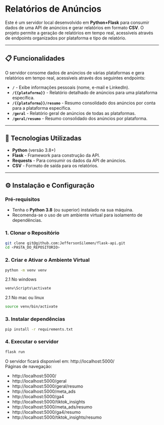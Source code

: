# Relatórios de Anúncios

Este é um servidor local desenvolvido em **Python+Flask** para consumir dados de uma API de anúncios e gerar relatórios em formato **CSV**. O projeto permite a geração de relatórios em tempo real, acessíveis através de endpoints organizados por plataforma e tipo de relatório.

---

## 📋 Funcionalidades

O servidor consome dados de anúncios de várias plataformas e gera relatórios em tempo real, acessíveis através dos seguintes endpoints:  

- **`/`** - Exibe informações pessoais (nome, e-mail e LinkedIn).  
- **`/{{plataforma}}`** - Relatório detalhado de anúncios para uma plataforma específica.  
- **`/{{plataforma}}/resumo`** - Resumo consolidado dos anúncios por conta para a plataforma específica.  
- **`/geral`** - Relatório geral de anúncios de todas as plataformas.  
- **`/geral/resumo`** - Resumo consolidado dos anúncios por plataforma.  

---

## 🚀 Tecnologias Utilizadas

- **Python** (versão 3.8+)
- **Flask** - Framework para construção da API.
- **Requests** - Para consumir os dados da API de anúncios.
- **CSV** - Formato de saída para os relatórios.

---

## ⚙️ Instalação e Configuração

### Pré-requisitos

- Tenha o **Python 3.8** (ou superior) instalado na sua máquina.
- Recomenda-se o uso de um ambiente virtual para isolamento de dependências.

### 1. Clonar o Repositório

```bash
git clone git@github.com:JeffersonSilemen/flask-api.git
cd <PASTA_DO_REPOSITORIO>
```

### 2. Criar e Ativar o Ambiente Virtual
   
```bash
python -m venv venv
```
2.1 No windows
```bash
venv\Scripts\activate
```
2.1 No mac ou linux
```bash
source venv/bin/activate
```

### 3. Instalar dependências
```bash
pip install -r requirements.txt
```

### 4. Executar o servidor
```bash
flask run
```

O servidor ficará disponível em: http://localhost:5000/   
Páginas de navegação:
- http://localhost:5000/
- http://localhost:5000/geral
- http://localhost:5000/geral/resumo
- http://localhost:5000/meta_ads
- http://localhost:5000/ga4
- http://localhost:5000/tiktok_insights
- http://localhost:5000/meta_ads/resumo
- http://localhost:5000/ga4/resumo
- http://localhost:5000/tiktok_insights/resumo
